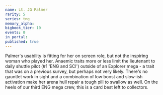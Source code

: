 ```yaml
---
name: Lt. JG Palmer
rarity: 5
series: tng
memory_alpha:
bigbook_tier: 10
events: 0
in_portal:
published: true
---
```


Palmer's usability is fitting for her on screen role, but not the inspiring woman who played her. Anaemic traits more or less limit the lieutenant to daily shuttle pilot (#1 'ENG and SCI') outside of an Explorer mega - a trait that was on a previous survey, but perhaps not very likely. There's no gauntlet work in sight and a combination of low boost and slow-ish activation make her arena hull repair a tough pill to swallow as well. On the heels of our third ENG mega crew, this is a card best left to collectors.
